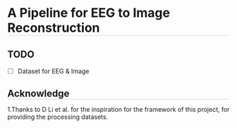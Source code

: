 <!-- # A Pipeline for EEG to Image Reconstruction -->
<h1 style="border-bottom: 1px solid lightgray; margin-bottom: 5px;">A Pipeline for EEG to Image Reconstruction</h1>

## TODO
- [ ] Dataset for EEG & Image



<!-- ## Acknowledge -->
<h2 style="border-bottom: 1px solid lightgray; margin-bottom: 5px;">Acknowledge</h2>

1.Thanks to D Li et al. for the inspiration for the framework of this project, for providing the processing datasets. 
